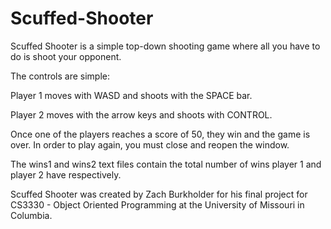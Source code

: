 # Scuffed-Shooter

Scuffed Shooter is a simple top-down shooting game where all you have to do is shoot your opponent.

The controls are simple:

Player 1 moves with WASD and shoots with the SPACE bar.

Player 2 moves with the arrow keys and shoots with CONTROL.

Once one of the players reaches a score of 50, they win and the game is over. In order to play again, you must close and reopen the window.

The wins1 and wins2 text files contain the total number of wins player 1 and player 2 have respectively.

Scuffed Shooter was created by Zach Burkholder for his final project for CS3330 - Object Oriented Programming at the University of Missouri in Columbia.
